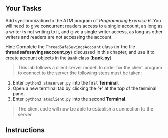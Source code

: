 <!-- manual -->

## Your Tasks

Add synchronization to the ATM program of _Programming Exercise 6_. You will need to give concurrent readers access to a single account, as long as a writer is not writing to it, and give a single writer access, as long as other writers and readers are not accessing the account.

Hint: Complete the `ThreadSafeSavingsAccount` class (in the file **threadsafesavingsaccount.py**) discussed in this chapter, and use it to create account objects in the `Bank` class (**bank.py**).

> This lab follows a client server model. In order for the client program to connect to the server the following steps must be taken:

1. Enter `python3 atmserver.py` into the first **Terminal**.
2. Open a new terminal tab by clicking the '**+**' at the top of the terminal pane.
3. Enter `python3 atmclient.py` into the second **Terminal**.

> The client code will now be able to establish a connection to the server.

<!--
{
    "CopyExercise": {
        "name": "Chapter 11,",
        "copyTarget": "/chapter11/ex06/student/*",
        "pasteTarget": "/"
    }
}
-->

## Instructions
